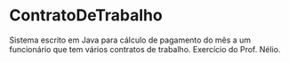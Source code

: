 # ContratoDeTrabalho
Sistema escrito em Java para cálculo de pagamento do mês a um funcionário que tem vários contratos de trabalho. Exercício do Prof. Nélio.
